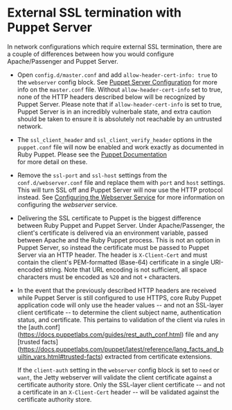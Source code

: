 External SSL termination with Puppet Server
====

In network configurations which require external SSL termination, there are a 
couple of differences between how you would configure Apache/Passenger and 
Puppet Server. 

  * Open `config.d/master.conf` and add  `allow-header-cert-info: true` to the 
    `webserver` config block. See [Puppet Server Configuration](./configuration.markdown) 
    for more info on the `master.conf` file. Without `allow-header-cert-info` set 
    to true, none of the HTTP headers described below will be recognized by 
    Puppet Server. Please note that if `allow-header-cert-info` is set to true, 
    Puppet Server is in an incredibly vulnerbale state, and extra caution should
    be taken to ensure it is absolutely not reachable by an untrusted network.

  * The `ssl_client_header` and `ssl_client_verify_header` options in the 
    `puppet.conf` file will now be enabled and work exactly as documented in
    Ruby Puppet. Please see the [Puppet Documentation](https://docs.puppetlabs.com/references/3.7.latest/configuration.html#sslclientheader)     
    for more detail on these. 
 
  * Remove the `ssl-port` and `ssl-host` settings from the
    `conf.d/webserver.conf` file and replace them with `port` and `host`
    settings. This will turn SSL off and Puppet Server will now use the HTTP
    protocol instead. See [Configuring the Webserver Service](https://github.com/puppetlabs/trapperkeeper-webserver-jetty9/blob/master/doc/jetty-config.md)
    for more information on configuring the _webserver_ service.
    
  * Delivering the SSL certificate to Puppet is the biggest difference between
    Ruby Puppet and Puppet Server. Under Apache/Passenger, the client's
    certificate is delivered via an environment variable, passed between 
    Apache and the Ruby Puppet process. This is not an option in Puppet Server,
    so instead the certificate must be passed to Puppet Server via an HTTP
    header. The header is `X-Client-Cert` and must contain the client's 
    PEM-formatted (Base-64) certificate in a single URI-encoded string. Note 
    that URL encoding is not sufficient, all space characters must be encoded as 
    `%20` and not `+` characters. 
    
  * In the event that the previously described HTTP headers are received while
    Puppet Server is still configured to use HTTPS, core Ruby Puppet application
    code will only use the header values -- and not an SSL-layer client
    certificate -- to determine the client subject name, authentication status,
    and certificate.  This pertains to validation of the client via rules in
    the [auth.conf]
    (https://docs.puppetlabs.com/guides/rest_auth_conf.html) file and any
    [trusted facts]
    (https://docs.puppetlabs.com/puppet/latest/reference/lang_facts_and_builtin_vars.html#trusted-facts)
    extracted from certificate extensions.

    If the `client-auth` setting in the `webserver`
    config block is set to `need` or `want`, the Jetty webserver will validate
    the client certificate against a certificate authority store.  Only the
    SSL-layer client certificate -- and not a certificate in an `X-Client-Cert`
    header -- will be validated against the certificate authority store.
    